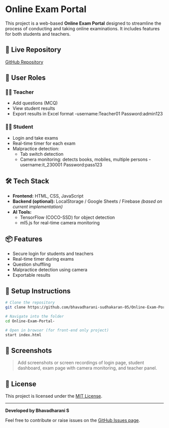 # Online Exam Portal

This project is a web-based **Online Exam Portal** designed to streamline the process of conducting and taking online examinations. It includes features for both students and teachers.

## 🔗 Live Repository
[GitHub Repository](https://github.com/bhavadharani-sudhakaran-05/Online-Exam-Portal-.git)

## 👥 User Roles

### 👨‍🏫 Teacher
- Add questions (MCQ)
- View student results
- Export results in Excel format
-username:Teacher01 Password:admin123
### 👩‍🎓 Student
- Login and take exams
- Real-time timer for each exam
- Malpractice detection:
  - Tab switch detection
  - Camera monitoring: detects books, mobiles, multiple persons
-username:it_230001 Password:pass123

## 🛠️ Tech Stack
- **Frontend:** HTML, CSS, JavaScript
- **Backend (optional):** LocalStorage / Google Sheets / Firebase *(based on current implementation)*
- **AI Tools:**
  - TensorFlow (COCO-SSD) for object detection
  - ml5.js for real-time camera monitoring

## 📦 Features
- Secure login for students and teachers
- Real-time timer during exams
- Question shuffling
- Malpractice detection using camera
- Exportable results

## 🚀 Setup Instructions
```bash
# Clone the repository
git clone https://github.com/bhavadharani-sudhakaran-05/Online-Exam-Portal-.git

# Navigate into the folder
cd Online-Exam-Portal-

# Open in browser (for front-end only project)
start index.html
```

## 📸 Screenshots
> Add screenshots or screen recordings of login page, student dashboard, exam page with camera monitoring, and teacher panel.

## 📄 License
This project is licensed under the [MIT License](LICENSE).

---

**Developed by Bhavadharani S**

Feel free to contribute or raise issues on the [GitHub Issues page](https://github.com/bhavadharani-sudhakaran-05/Online-Exam-Portal-/issues).
